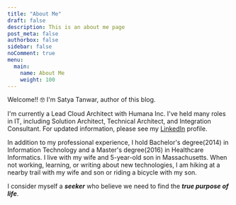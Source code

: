 ```yaml
---
title: "About Me"
draft: false
description: This is an about me page
post_meta: false
authorbox: false 
sidebar: false
noComment: true
menu: 
  main:
    name: About Me
    weight: 100
---
```


Welcome!! :nerd_face: I'm Satya Tanwar, author of this blog.

I'm currently a Lead Cloud Architect with Humana Inc. I've held many roles in IT, including Solution Architect, Technical Architect, and Integration Consultant. For updated information, please see my [LinkedIn](https://www.linkedin.com/in/satyatanwar/) profile.

In addition to my professional experience, I hold Bachelor's degree(2014) in Information Technology and a Master's degree(2016) in Healthcare Informatics.  I live with my wife and 5-year-old son in Massachusetts. When not working, learning, or writing about new technologies, I am hiking at a nearby trail with my wife and son or riding a bicycle with my son.

I consider myself a ***seeker*** who believe we need to find the ***true purpose of life***.
